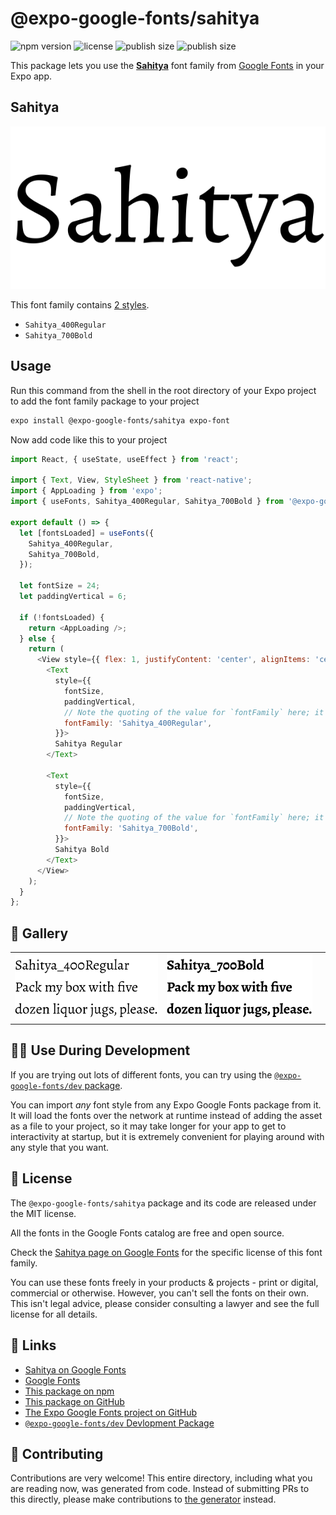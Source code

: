 # @expo-google-fonts/sahitya

![npm version](https://flat.badgen.net/npm/v/@expo-google-fonts/sahitya)
![license](https://flat.badgen.net/github/license/expo/google-fonts)
![publish size](https://flat.badgen.net/packagephobia/install/@expo-google-fonts/sahitya)
![publish size](https://flat.badgen.net/packagephobia/publish/@expo-google-fonts/sahitya)

This package lets you use the [**Sahitya**](https://fonts.google.com/specimen/Sahitya) font family from [Google Fonts](https://fonts.google.com/) in your Expo app.

## Sahitya

![Sahitya](./font-family.png)

This font family contains [2 styles](#-gallery).

- `Sahitya_400Regular`
- `Sahitya_700Bold`

## Usage

Run this command from the shell in the root directory of your Expo project to add the font family package to your project
```sh
expo install @expo-google-fonts/sahitya expo-font
```

Now add code like this to your project
```js
import React, { useState, useEffect } from 'react';

import { Text, View, StyleSheet } from 'react-native';
import { AppLoading } from 'expo';
import { useFonts, Sahitya_400Regular, Sahitya_700Bold } from '@expo-google-fonts/sahitya';

export default () => {
  let [fontsLoaded] = useFonts({
    Sahitya_400Regular,
    Sahitya_700Bold,
  });

  let fontSize = 24;
  let paddingVertical = 6;

  if (!fontsLoaded) {
    return <AppLoading />;
  } else {
    return (
      <View style={{ flex: 1, justifyContent: 'center', alignItems: 'center' }}>
        <Text
          style={{
            fontSize,
            paddingVertical,
            // Note the quoting of the value for `fontFamily` here; it expects a string!
            fontFamily: 'Sahitya_400Regular',
          }}>
          Sahitya Regular
        </Text>

        <Text
          style={{
            fontSize,
            paddingVertical,
            // Note the quoting of the value for `fontFamily` here; it expects a string!
            fontFamily: 'Sahitya_700Bold',
          }}>
          Sahitya Bold
        </Text>
      </View>
    );
  }
};

```

## 🔡 Gallery


||||
|-|-|-|
|![Sahitya_400Regular](./Sahitya_400Regular.ttf.png)|![Sahitya_700Bold](./Sahitya_700Bold.ttf.png)|||


## 👩‍💻 Use During Development

If you are trying out lots of different fonts, you can try using the [`@expo-google-fonts/dev` package](https://github.com/expo/google-fonts/tree/master/font-packages/dev#readme).

You can import *any* font style from any Expo Google Fonts package from it. It will load the fonts
over the network at runtime instead of adding the asset as a file to your project, so it may take longer
for your app to get to interactivity at startup, but it is extremely convenient
for playing around with any style that you want.

## 📖 License

The `@expo-google-fonts/sahitya` package and its code are released under the MIT license.

All the fonts in the Google Fonts catalog are free and open source.

Check the [Sahitya page on Google Fonts](https://fonts.google.com/specimen/Sahitya) for the specific license of this font family.

You can use these fonts freely in your products & projects - print or digital, commercial or otherwise. However, you can't sell the fonts on their own. This isn't legal advice, please consider consulting a lawyer and see the full license for all details.

## 🔗 Links

- [Sahitya on Google Fonts](https://fonts.google.com/specimen/Sahitya)
- [Google Fonts](https://fonts.google.com/)
- [This package on npm](https://www.npmjs.com/package/@expo-google-fonts/sahitya)
- [This package on GitHub](https://github.com/expo/google-fonts/tree/master/font-packages/sahitya)
- [The Expo Google Fonts project on GitHub](https://github.com/expo/google-fonts)
- [`@expo-google-fonts/dev` Devlopment Package](https://github.com/expo/google-fonts/tree/master/font-packages/dev)

## 🤝 Contributing

Contributions are very welcome! This entire directory, including what you are reading now, was generated from code. Instead of submitting PRs to this directly, please make contributions to [the generator](https://github.com/expo/google-fonts/tree/master/packages/generator) instead.
